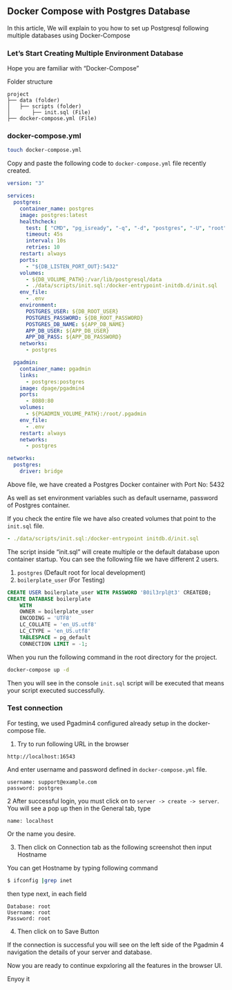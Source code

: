 ## Docker Compose with Postgres Database

In this article, We will explain to you how to set up Postgresql following multiple databases using Docker-Compose

### Let’s Start Creating Multiple Environment Database

Hope you are familiar with “Docker-Compose”

Folder structure

```
project
├── data (folder)
│   ├── scripts (folder)
│       ├── init.sql (File)
├── docker-compose.yml (File)
```

### docker-compose.yml

```bash
touch docker-compose.yml
```
Copy and paste the following code to `docker-compose.yml` file recently created.

```yaml
version: "3"

services:
  postgres:
    container_name: postgres
    image: postgres:latest
    healthcheck:
      test: [ "CMD", "pg_isready", "-q", "-d", "postgres", "-U", "root" ]
      timeout: 45s
      interval: 10s
      retries: 10
    restart: always
    ports:
      - "${DB_LISTEN_PORT_OUT}:5432"
    volumes:
      - ${DB_VOLUME_PATH}:/var/lib/postgresql/data
      - ./data/scripts/init.sql:/docker-entrypoint-initdb.d/init.sql
    env_file:
      - .env
    environment:
      POSTGRES_USER: ${DB_ROOT_USER}
      POSTGRES_PASSWORD: ${DB_ROOT_PASSWORD}
      POSTGRES_DB_NAME: ${APP_DB_NAME}
      APP_DB_USER: ${APP_DB_USER}
      APP_DB_PASS: ${APP_DB_PASSWORD}
    networks:
      - postgres

  pgadmin:
    container_name: pgadmin
    links:
      - postgres:postgres
    image: dpage/pgadmin4
    ports:
      - 8080:80
    volumes:
      - ${PGADMIN_VOLUME_PATH}:/root/.pgadmin
    env_file:
      - .env
    restart: always
    networks:
      - postgres

networks:
  postgres:
    driver: bridge

```

Above file, we have created a Postgres Docker container with Port No: 5432

As well as set environment variables such as default username, password of Postgres container.

If you check the entire file we have also created volumes that point to the `init.sql` file.

```yaml
- ./data/scripts/init.sql:/docker-entrypoint initdb.d/init.sql
```

The script inside “init.sql” will create multiple or the default database upon container startup. You can see the following file we have different 2 users.

1. `postgres` (Default root for local development)
2. `boilerplate_user` (For Testing)

```sql
CREATE USER boilerplate_user WITH PASSWORD 'B0il3rpl@t3' CREATEDB;
CREATE DATABASE boilerplate
    WITH 
    OWNER = boilerplate_user
    ENCODING = 'UTF8'
    LC_COLLATE = 'en_US.utf8'
    LC_CTYPE = 'en_US.utf8'
    TABLESPACE = pg_default
    CONNECTION LIMIT = -1;
```

When you run the following command in the root directory for the project.

```bash
docker-compose up -d
```

Then you will see in the console `init.sql` script will be executed that means your script executed successfully.

### Test connection

For testing, we used Pgadmin4 configured already setup in the docker-compose file.

1. Try to run following URL in the browser

```
http://localhost:16543
```

And enter username and password defined in `docker-compose.yml` file.

```
username: support@example.com
password: postgres
```

2 After successful login, you must click on to `server -> create -> server`. You will see a pop up then in the General tab, type

```
name: localhost
```

Or the name you desire.

3. Then click on Connection tab as the following screenshot then input Hostname

You can get Hostname by typing following command

```bash
$ ifconfig |grep inet
```

then type next, in each field

```
Database: root
Username: root
Password: root
```

4. Then click on to Save Button

If the connection is successful you will see on the left side of the Pgadmin 4 navigation the details of your server and database.

Now you are ready to continue expxloring all the features in the browser UI.

Enyoy it
